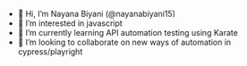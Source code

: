 - 👋 Hi, I’m Nayana Biyani (@nayanabiyani15)
- 👀 I’m interested in javascript 
- 🌱 I’m currently learning API automation testing using Karate
- 💞️ I’m looking to collaborate on new ways of automation in cypress/playright

<!---
nayanabiyani15/nayanabiyani15 is a ✨ special ✨ repository because its `README.md` (this file) appears on your GitHub profile.
You can click the Preview link to take a look at your changes.
--->
